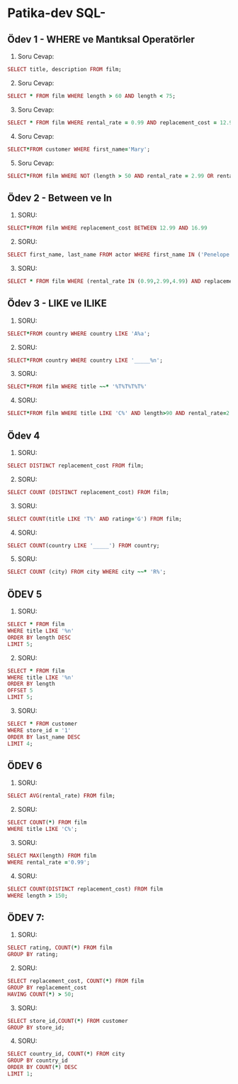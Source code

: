 # Patika-dev SQL-

## Ödev 1 - WHERE ve Mantıksal Operatörler

1. Soru Cevap:

```ruby
SELECT title, description FROM film;
```

2. Soru Cevap:

```ruby
SELECT * FROM film WHERE length > 60 AND length < 75;
```

3. Soru Cevap:

```ruby
SELECT * FROM film WHERE rental_rate = 0.99 AND replacement_cost = 12.99 OR replacement_cost = 28.99;
```

4. Soru Cevap:

```ruby
SELECT*FROM customer WHERE first_name='Mary';
```

5. Soru Cevap:
```ruby
SELECT*FROM film WHERE NOT (length > 50 AND rental_rate = 2.99 OR rental_rate = 4.99);
```

## Ödev 2 - Between ve In

1. SORU:
```ruby 
SELECT*FROM film WHERE replacement_cost BETWEEN 12.99 AND 16.99 
```

2. SORU:
```ruby
SELECT first_name, last_name FROM actor WHERE first_name IN ('Penelope','Nick','Ed')
```

3. SORU:
```ruby
SELECT * FROM film WHERE (rental_rate IN (0.99,2.99,4.99) AND replacement_cost IN(12.99, 15.99, 28.99))
```

## Ödev 3 - LIKE ve ILIKE

1. SORU:
```ruby 
SELECT*FROM country WHERE country LIKE 'A%a';
```

2. SORU:
```ruby 
SELECT*FROM country WHERE country LIKE '_____%n';
```

3. SORU:
```ruby 
SELECT*FROM film WHERE title ~~* '%T%T%T%T%'
```

4. SORU:
```ruby 
SELECT*FROM film WHERE title LIKE 'C%' AND length>90 AND rental_rate=2.99;
```

## Ödev 4

1. SORU:
   
```ruby 
SELECT DISTINCT replacement_cost FROM film;
```
2. SORU:
   
```ruby 
SELECT COUNT (DISTINCT replacement_cost) FROM film;
```
3. SORU:
   
```ruby 
SELECT COUNT(title LIKE 'T%' AND rating='G') FROM film;
```

4. SORU:
```ruby
SELECT COUNT(country LIKE '_____') FROM country;
```

5. SORU:
```ruby
SELECT COUNT (city) FROM city WHERE city ~~* 'R%';
```

## ÖDEV 5 

1. SORU:

```ruby
SELECT * FROM film
WHERE title LIKE '%n'
ORDER BY length DESC
LIMIT 5;
```
2. SORU:

```ruby
SELECT * FROM film
WHERE title LIKE '%n'
ORDER BY length 
OFFSET 5
LIMIT 5;
```

3. SORU:

```ruby
SELECT * FROM customer
WHERE store_id = '1'
ORDER BY last_name DESC
LIMIT 4;
```
## ÖDEV 6

1. SORU:

```ruby
SELECT AVG(rental_rate) FROM film;
```

2. SORU:

```ruby
SELECT COUNT(*) FROM film
WHERE title LIKE 'C%';
```

3. SORU:

```ruby
SELECT MAX(length) FROM film
WHERE rental_rate ='0.99';
```

4. SORU:

```ruby
SELECT COUNT(DISTINCT replacement_cost) FROM film
WHERE length > 150;
```

## ÖDEV 7:

1. SORU:

```ruby
SELECT rating, COUNT(*) FROM film
GROUP BY rating;
```

2. SORU:

```ruby
SELECT replacement_cost, COUNT(*) FROM film
GROUP BY replacement_cost
HAVING COUNT(*) > 50;
```

3. SORU:

```ruby
SELECT store_id,COUNT(*) FROM customer
GROUP BY store_id;
```

4. SORU:

```ruby
SELECT country_id, COUNT(*) FROM city
GROUP BY country_id
ORDER BY COUNT(*) DESC
LIMIT 1;
```




